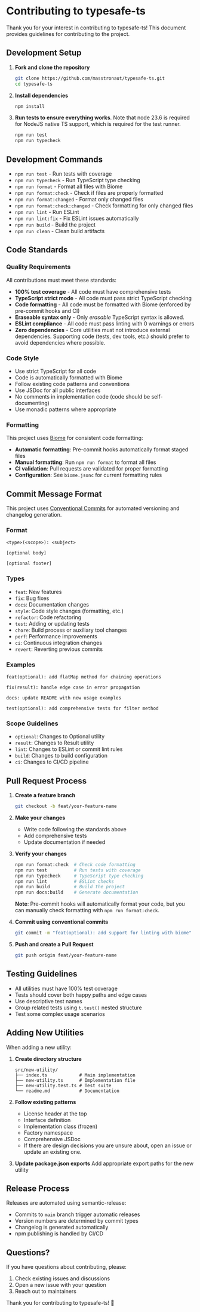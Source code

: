 # Contributing to typesafe-ts

Thank you for your interest in contributing to typesafe-ts! This document provides guidelines for contributing to the project.

## Development Setup

1. **Fork and clone the repository**

   ```bash
   git clone https://github.com/masstronaut/typesafe-ts.git
   cd typesafe-ts
   ```

2. **Install dependencies**

   ```bash
   npm install
   ```

3. **Run tests to ensure everything works**. Note that node 23.6 is required for NodeJS native TS support, which is required for the test runner.
   ```bash
   npm run test
   npm run typecheck
   ```

## Development Commands

- `npm run test` - Run tests with coverage
- `npm run typecheck` - Run TypeScript type checking
- `npm run format` - Format all files with Biome
- `npm run format:check` - Check if files are properly formatted
- `npm run format:changed` - Format only changed files
- `npm run format:check:changed` - Check formatting for only changed files
- `npm run lint` - Run ESLint
- `npm run lint:fix` - Fix ESLint issues automatically
- `npm run build` - Build the project
- `npm run clean` - Clean build artifacts

## Code Standards

### Quality Requirements

All contributions must meet these standards:

- **100% test coverage** - All code must have comprehensive tests
- **TypeScript strict mode** - All code must pass strict TypeScript checking
- **Code formatting** - All code must be formatted with Biome (enforced by pre-commit hooks and CI)
- **Eraseable syntax only** - Only _erasable_ TypeScript syntax is allowed.
- **ESLint compliance** - All code must pass linting with 0 warnings or errors
- **Zero dependencies** - Core utilities must not introduce external dependencies. Supporting code (tests, dev tools, etc.) should prefer to avoid dependencies where possible.

### Code Style

- Use strict TypeScript for all code
- Code is automatically formatted with Biome
- Follow existing code patterns and conventions
- Use JSDoc for all public interfaces
- No comments in implementation code (code should be self-documenting)
- Use monadic patterns where appropriate

### Formatting

This project uses [Biome](https://biomejs.dev/) for consistent code formatting:

- **Automatic formatting**: Pre-commit hooks automatically format staged files
- **Manual formatting**: Run `npm run format` to format all files
- **CI validation**: Pull requests are validated for proper formatting
- **Configuration**: See `biome.jsonc` for current formatting rules

## Commit Message Format

This project uses [Conventional Commits](https://www.conventionalcommits.org/) for automated versioning and changelog generation.

### Format

```
<type>(<scope>): <subject>

[optional body]

[optional footer]
```

### Types

- `feat`: New features
- `fix`: Bug fixes
- `docs`: Documentation changes
- `style`: Code style changes (formatting, etc.)
- `refactor`: Code refactoring
- `test`: Adding or updating tests
- `chore`: Build process or auxiliary tool changes
- `perf`: Performance improvements
- `ci`: Continuous integration changes
- `revert`: Reverting previous commits

### Examples

```
feat(optional): add flatMap method for chaining operations

fix(result): handle edge case in error propagation

docs: update README with new usage examples

test(optional): add comprehensive tests for filter method
```

### Scope Guidelines

- `optional`: Changes to Optional utility
- `result`: Changes to Result utility
- `lint`: Changes to ESLint or commit lint rules
- `build`: Changes to build configuration
- `ci`: Changes to CI/CD pipeline

## Pull Request Process

1. **Create a feature branch**

   ```bash
   git checkout -b feat/your-feature-name
   ```

2. **Make your changes**

   - Write code following the standards above
   - Add comprehensive tests
   - Update documentation if needed

3. **Verify your changes**

   ```bash
   npm run format:check  # Check code formatting
   npm run test          # Run tests with coverage
   npm run typecheck     # TypeScript type checking
   npm run lint          # ESLint checks
   npm run build         # Build the project
   npm run docs:build    # Generate documentation
   ```

   **Note**: Pre-commit hooks will automatically format your code, but you can manually check formatting with `npm run format:check`.

4. **Commit using conventional commits**

   ```bash
   git commit -m "feat(optional): add support for linting with biome"
   ```

5. **Push and create a Pull Request**
   ```bash
   git push origin feat/your-feature-name
   ```

## Testing Guidelines

- All utilities must have 100% test coverage
- Tests should cover both happy paths and edge cases
- Use descriptive test names
- Group related tests using `t.test()` nested structure
- Test some complex usage scenarios

## Adding New Utilities

When adding a new utility:

1. **Create directory structure**

   ```
   src/new-utility/
   ├── index.ts            # Main implementation
   ├── new-utility.ts      # Implementation file
   ├── new-utility.test.ts # Test suite
   └── readme.md           # Documentation
   ```

2. **Follow existing patterns**

   - License header at the top
   - Interface definition
   - Implementation class (frozen)
   - Factory namespace
   - Comprehensive JSDoc
   - If there are design decisions you are unsure about, open an issue or update an existing one.

3. **Update package.json exports**
   Add appropriate export paths for the new utility

## Release Process

Releases are automated using semantic-release:

- Commits to `main` branch trigger automatic releases
- Version numbers are determined by commit types
- Changelog is generated automatically
- npm publishing is handled by CI/CD

## Questions?

If you have questions about contributing, please:

1. Check existing issues and discussions
2. Open a new issue with your question
3. Reach out to maintainers

Thank you for contributing to typesafe-ts! 🎉
